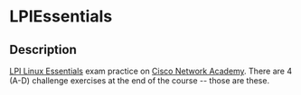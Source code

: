 # LPIEssentials
## Description
[LPI Linux Essentials](https://www.lpi.org/our-certifications/linux-essentials-overview) exam practice on [Cisco Network Academy](https://www.netacad.com/courses/os-it/ndg-linux-essentials). There are 4 (A-D) challenge exercises at the end of the course -- those are these.
